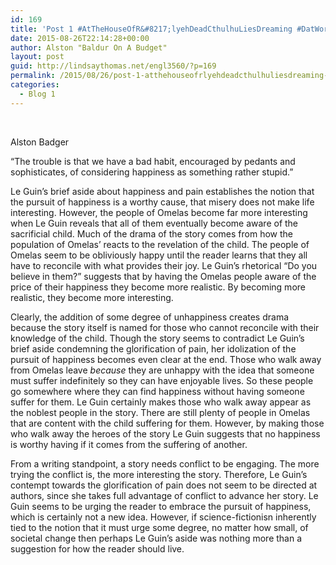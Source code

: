 ```yaml
---
id: 169
title: 'Post 1 #AtTheHouseOfR&#8217;lyehDeadCthulhuLiesDreaming #DatWordCountDoe'
date: 2015-08-26T22:14:28+00:00
author: Alston "Baldur On A Budget"
layout: post
guid: http://lindsaythomas.net/engl3560/?p=169
permalink: /2015/08/26/post-1-atthehouseofrlyehdeadcthulhuliesdreaming-datwordcountdoe/
categories:
  - Blog 1
---
```

&nbsp;

Alston Badger

“The trouble is that we have a bad habit, encouraged by pedants and sophisticates, of considering happiness as something rather stupid.”

Le Guin’s brief aside about happiness and pain establishes the notion that the pursuit of happiness is a worthy cause, that misery does not make life interesting. However, the people of Omelas become far more interesting when Le Guin reveals that all of them eventually become aware of the sacrificial child. Much of the drama of the story comes from how the population of Omelas’ reacts to the revelation of the child. The people of Omelas seem to be obliviously happy until the reader learns that they all have to reconcile with what provides their joy. Le Guin’s rhetorical “Do you believe in them?” suggests that by having the Omelas people aware of the price of their happiness they become more realistic. By becoming more realistic, they become more interesting.

Clearly, the addition of some degree of unhappiness creates drama because the story itself is named for those who cannot reconcile with their knowledge of the child. Though the story seems to contradict Le Guin’s brief aside condemning the glorification of pain, her idolization of the pursuit of happiness becomes even clear at the end. Those who walk away from Omelas leave _because_ they are unhappy with the idea that someone must suffer indefinitely so they can have enjoyable lives. So these people go somewhere where they can find happiness without having someone suffer for them. Le Guin certainly makes those who walk away appear as the noblest people in the story. There are still plenty of people in Omelas that are content with the child suffering for them. However, by making those who walk away the heroes of the story Le Guin suggests that no happiness is worthy having if it comes from the suffering of another.

From a writing standpoint, a story needs conflict to be engaging. The more trying the conflict is, the more interesting the story. Therefore, Le Guin’s contempt towards the glorification of pain does not seem to be directed at authors, since she takes full advantage of conflict to advance her story. Le Guin seems to be urging the reader to embrace the pursuit of happiness, which is certainly not a new idea. However, if science-fictionisn inherently tied to the notion that it must urge some degree, no matter how small, of societal change then perhaps Le Guin’s aside was nothing more than a suggestion for how the reader should live.